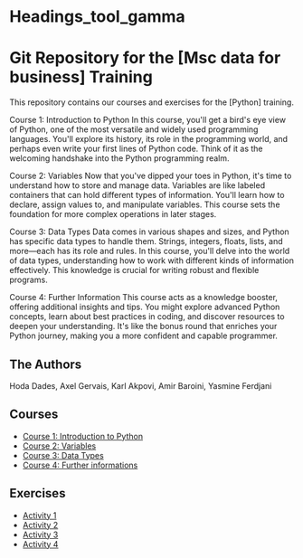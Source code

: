 # Headings_tool_gamma
# Git Repository for the [Msc data for business] Training

This repository contains our courses and exercises for the [Python] training.

Course 1: Introduction to Python
In this course, you'll get a bird's eye view of Python, one of the most versatile and widely used programming languages. You'll explore its history, its role in the programming world, and perhaps even write your first lines of Python code. Think of it as the welcoming handshake into the Python programming realm.

Course 2: Variables
Now that you've dipped your toes in Python, it's time to understand how to store and manage data. Variables are like labeled containers that can hold different types of information. You'll learn how to declare, assign values to, and manipulate variables. This course sets the foundation for more complex operations in later stages.

Course 3: Data Types
Data comes in various shapes and sizes, and Python has specific data types to handle them. Strings, integers, floats, lists, and more—each has its role and rules. In this course, you'll delve into the world of data types, understanding how to work with different kinds of information effectively. This knowledge is crucial for writing robust and flexible programs.

Course 4: Further Information
This course acts as a knowledge booster, offering additional insights and tips. You might explore advanced Python concepts, learn about best practices in coding, and discover resources to deepen your understanding. It's like the bonus round that enriches your Python journey, making you a more confident and capable programmer.

## The Authors

Hoda Dades,
Axel Gervais,
Karl Akpovi,
Amir Baroini,
Yasmine Ferdjani

## Courses

* [Course 1: Introduction to Python](Courses/Course_1.ipynb)
* [Course 2: Variables](Courses/course2.ipynb)
* [Course 3: Data Types](Courses/Course_3.ipynb)
* [Course 4: Further informations](Courses/course_4.ipynb)

## Exercises

* [Activity 1](Activity/activity_1.py)
* [Activity 2](Activity/activity_2.py)
* [Activity 3](Activity/Activity_3.ipynb)
* [Activity 4](Activity/Activity_4.ipynb)
